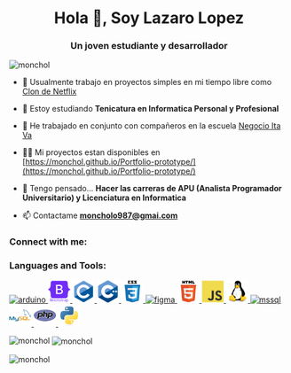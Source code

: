 [Header]:(your-header-image-name.png)

<h1 align="center">Hola 👋, Soy Lazaro Lopez</h1>
<h3 align="center">Un joven estudiante y desarrollador</h3>

<p align="left"> <img src="https://komarev.com/ghpvc/?username=monchol&label=Profile%20views&color=0e75b6&style=flat" alt="monchol" /> </p>

- 🔭 Usualmente trabajo en proyectos simples en mi tiempo libre como [Clon de Netflix](https://github.com/Monchol/netflix)

- 🌱 Estoy estudiando **Tenicatura en Informatica Personal y Profesional**

- 👯 He trabajado en conjunto con compañeros en la escuela [Negocio Ita Va](https://github.com/Monchol/negocio-ita-va)

- 👨‍💻 Mi proyectos estan disponibles en [https://monchol.github.io/Portfolio-prototype/](https://monchol.github.io/Portfolio-prototype/)

- 💬 Tengo pensado... **Hacer las carreras de APU (Analista Programador Universitario) y Licenciatura en Informatica**

- 📫 Contactame **moncholo987@gmai.com**

<h3 align="left">Connect with me:</h3>
<p align="left">
</p>

<h3 align="left">Languages and Tools:</h3>
<p align="left"> <a href="https://www.arduino.cc/" target="_blank" rel="noreferrer"> <img src="https://cdn.worldvectorlogo.com/logos/arduino-1.svg" alt="arduino" width="40" height="40"/> </a> <a href="https://getbootstrap.com" target="_blank" rel="noreferrer"> <img src="https://raw.githubusercontent.com/devicons/devicon/master/icons/bootstrap/bootstrap-plain-wordmark.svg" alt="bootstrap" width="40" height="40"/> </a> <a href="https://www.cprogramming.com/" target="_blank" rel="noreferrer"> <img src="https://raw.githubusercontent.com/devicons/devicon/master/icons/c/c-original.svg" alt="c" width="40" height="40"/> </a> <a href="https://www.w3schools.com/cpp/" target="_blank" rel="noreferrer"> <img src="https://raw.githubusercontent.com/devicons/devicon/master/icons/cplusplus/cplusplus-original.svg" alt="cplusplus" width="40" height="40"/> </a> <a href="https://www.w3schools.com/css/" target="_blank" rel="noreferrer"> <img src="https://raw.githubusercontent.com/devicons/devicon/master/icons/css3/css3-original-wordmark.svg" alt="css3" width="40" height="40"/> </a> <a href="https://www.figma.com/" target="_blank" rel="noreferrer"> <img src="https://www.vectorlogo.zone/logos/figma/figma-icon.svg" alt="figma" width="40" height="40"/> </a> <a href="https://www.w3.org/html/" target="_blank" rel="noreferrer"> <img src="https://raw.githubusercontent.com/devicons/devicon/master/icons/html5/html5-original-wordmark.svg" alt="html5" width="40" height="40"/> </a> <a href="https://developer.mozilla.org/en-US/docs/Web/JavaScript" target="_blank" rel="noreferrer"> <img src="https://raw.githubusercontent.com/devicons/devicon/master/icons/javascript/javascript-original.svg" alt="javascript" width="40" height="40"/> </a> <a href="https://www.linux.org/" target="_blank" rel="noreferrer"> <img src="https://raw.githubusercontent.com/devicons/devicon/master/icons/linux/linux-original.svg" alt="linux" width="40" height="40"/> </a> <a href="https://www.microsoft.com/en-us/sql-server" target="_blank" rel="noreferrer"> <img src="https://www.svgrepo.com/show/303229/microsoft-sql-server-logo.svg" alt="mssql" width="40" height="40"/> </a> <a href="https://www.mysql.com/" target="_blank" rel="noreferrer"> <img src="https://raw.githubusercontent.com/devicons/devicon/master/icons/mysql/mysql-original-wordmark.svg" alt="mysql" width="40" height="40"/> </a> <a href="https://www.php.net" target="_blank" rel="noreferrer"> <img src="https://raw.githubusercontent.com/devicons/devicon/master/icons/php/php-original.svg" alt="php" width="40" height="40"/> </a> <a href="https://www.python.org" target="_blank" rel="noreferrer"> <img src="https://raw.githubusercontent.com/devicons/devicon/master/icons/python/python-original.svg" alt="python" width="40" height="40"/> </a> </p>

<p><img align="left" src="https://github-readme-stats.vercel.app/api/top-langs?username=monchol&show_icons=true&locale=en&layout=compact" alt="monchol" /></p>

<p>&nbsp;<img align="center" src="https://github-readme-stats.vercel.app/api?username=monchol&show_icons=true&locale=en" alt="monchol" /></p>

<p><img align="center" src="https://github-readme-streak-stats.herokuapp.com/?user=monchol&" alt="monchol" /></p>
